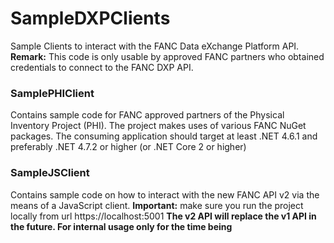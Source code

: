 # SampleDXPClients
Sample Clients to interact with the FANC Data eXchange Platform API.
**Remark:** This code is only usable by approved FANC partners who obtained credentials to connect to the FANC DXP API.

### SamplePHIClient

Contains sample code for FANC approved partners of the Physical Inventory Project (PHI).
The project makes uses of various FANC NuGet packages. The consuming application should target at least .NET 4.6.1 and preferably .NET 4.7.2 or higher (or .NET Core 2 or higher)

### SampleJSClient

Contains sample code on how to interact with the new FANC API v2 via the means of a JavaScript client.
**Important:** make sure you run the project locally from url https://localhost:5001
**The v2 API will replace the v1 API in the future. For internal usage only for the time being**
